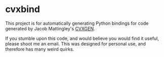 cvxbind
===========

This project is for automatically generating Python bindings for code generated by Jacob Mattingley's [CVXGEN](cvxgen.com).

If you stumble upon this code, and would believe you would find it useful, please shoot me an email. This was designed for personal use, and therefore has many weird quirks.
